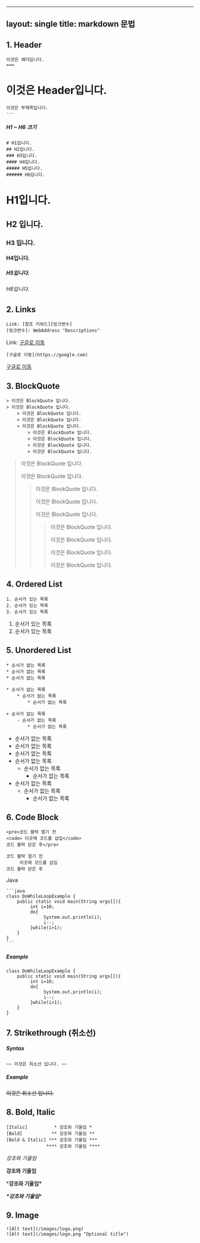 ----
layout: single
title: markdown 문법
----



## 1. Header 

```
이것은 헤더입니다.
===
```

##### 

# 이것은 Header입니다.

```
이것은 부제목입니다.
---
```



##### H1 ~ H6 크기 

```
# H1입니다.
## H2입니다.
### H3입니다.
#### H4입니다.
##### H5입니다.
###### H6입니다.
```

# H1입니다.

## H2 입니다.

### H3 입니다. 

#### H4입니다.

##### H5입니다.

###### H6입니다.



## 2. Links

```
Link: [참조 키워드][링크변수]
[링크변수]: WebAddress "Descriptions"
```

Link: [구글로 이동](https://google.com/)

```
[구글로 이동](https://google.com)
```

[구글로 이동](https://google.com/)





## 3. BlockQuote

```
> 이것은 BlockQuote 입니다.
> 이것은 BlockQuote 입니다.
	> 이것은 BlockQuote 입니다.
	> 이것은 BlockQuote 입니다.
	> 이것은 BlockQuote 입니다.
		> 이것은 BlockQuote 입니다.
		> 이것은 BlockQuote 입니다.
		> 이것은 BlockQuote 입니다.
		> 이것은 BlockQuote 입니다.
```

> 이것은 BlockQuote 입니다.
>
> 이것은 BlockQuote 입니다.
>
> > 이것은 BlockQuote 입니다.
> >
> > 이것은 BlockQuote 입니다.
> >
> > 이것은 BlockQuote 입니다.
> >
> > > 이것은 BlockQuote 입니다.
> > >
> > > 이것은 BlockQuote 입니다.
> > >
> > > 이것은 BlockQuote 입니다.
> > >
> > > 이것은 BlockQuote 입니다.





## 4. Ordered List

```
1. 순서가 있는 목록
2. 순서가 있는 목록
3. 순서가 있는 목록
```

1. 순서가 있는 목록
2. 순서가 있는 목록

## 5. Unordered List

```
* 순서가 없는 목록
* 순서가 없는 목록
* 순서가 없는 목록

* 순서가 없는 목록
	* 순서가 없는 목록
		* 순서가 없는 목록

+ 순서가 없는 목록
	- 순서가 없는 목록
		* 순서가 없는 목록
```

- 순서가 없는 목록
- 순서가 없는 목록
- 순서가 없는 목록
- 순서가 없는 목록
  - 순서가 없는 목록
    - 순서가 없는 목록
- 순서가 없는 목록
  - 순서가 없는 목록
    - 순서가 없는 목록

## 6. Code Block

```
<pre>코드 블락 열기 전 
<code> 이곳에 코드를 삽입</code> 
코드 블락 닫은 후</pre>
```

```
코드 블락 열기 전 
	 이곳에 코드를 삽입 
코드 블락 닫은 후
```


Java

````
```java
class DoWhileLoopExample {
    public static void main(String args[]){
         int i=10;
         do{
              System.out.println(i);
              i--;
         }while(i>1);
    }
}
```
````

##### Example

```
class DoWhileLoopExample {
    public static void main(String args[]){
         int i=10;
         do{
              System.out.println(i);
              i--;
         }while(i>1);
    }
}
```



## 7. Strikethrough (취소선)

##### Syntax

```
~~ 이것은 취소선 입니다. ~~
```

##### Example

~~이것은 취소선 입니다.~~





## 8. Bold, Italic

```
[Italic]          * 강조와 기울임 *
[Bold]           ** 강조와 기울임 **
[Bold & Italic] *** 강조와 기울임 ***
               **** 강조와 기울임 ****
```

*강조와 기울임*

**강조와 기울임**

***강조와 기울임\***

***\*강조와 기울임****

## 9. Image

```
![Alt text](/images/logo.png)
![Alt text](/images/logo.png "Optional title")
```

